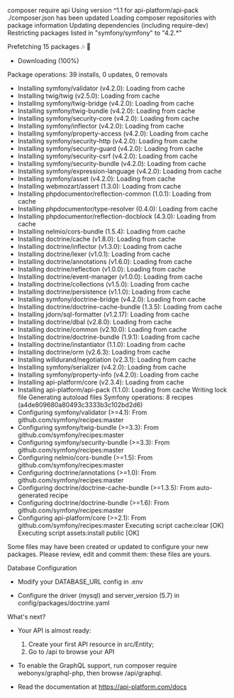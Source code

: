 composer require api
Using version ^1.1 for api-platform/api-pack
./composer.json has been updated
Loading composer repositories with package information
Updating dependencies (including require-dev)
Restricting packages listed in "symfony/symfony" to "4.2.*"

Prefetching 15 packages 🎶 💨
  - Downloading (100%)

Package operations: 39 installs, 0 updates, 0 removals
  - Installing symfony/validator (v4.2.0): Loading from cache
  - Installing twig/twig (v2.5.0): Loading from cache
  - Installing symfony/twig-bridge (v4.2.0): Loading from cache
  - Installing symfony/twig-bundle (v4.2.0): Loading from cache
  - Installing symfony/security-core (v4.2.0): Loading from cache
  - Installing symfony/inflector (v4.2.0): Loading from cache
  - Installing symfony/property-access (v4.2.0): Loading from cache
  - Installing symfony/security-http (v4.2.0): Loading from cache
  - Installing symfony/security-guard (v4.2.0): Loading from cache
  - Installing symfony/security-csrf (v4.2.0): Loading from cache
  - Installing symfony/security-bundle (v4.2.0): Loading from cache
  - Installing symfony/expression-language (v4.2.0): Loading from cache
  - Installing symfony/asset (v4.2.0): Loading from cache
  - Installing webmozart/assert (1.3.0): Loading from cache
  - Installing phpdocumentor/reflection-common (1.0.1): Loading from cache
  - Installing phpdocumentor/type-resolver (0.4.0): Loading from cache
  - Installing phpdocumentor/reflection-docblock (4.3.0): Loading from cache
  - Installing nelmio/cors-bundle (1.5.4): Loading from cache
  - Installing doctrine/cache (v1.8.0): Loading from cache
  - Installing doctrine/inflector (v1.3.0): Loading from cache
  - Installing doctrine/lexer (v1.0.1): Loading from cache
  - Installing doctrine/annotations (v1.6.0): Loading from cache
  - Installing doctrine/reflection (v1.0.0): Loading from cache
  - Installing doctrine/event-manager (v1.0.0): Loading from cache
  - Installing doctrine/collections (v1.5.0): Loading from cache
  - Installing doctrine/persistence (v1.1.0): Loading from cache
  - Installing symfony/doctrine-bridge (v4.2.0): Loading from cache
  - Installing doctrine/doctrine-cache-bundle (1.3.5): Loading from cache
  - Installing jdorn/sql-formatter (v1.2.17): Loading from cache
  - Installing doctrine/dbal (v2.8.0): Loading from cache
  - Installing doctrine/common (v2.10.0): Loading from cache
  - Installing doctrine/doctrine-bundle (1.9.1): Loading from cache
  - Installing doctrine/instantiator (1.1.0): Loading from cache
  - Installing doctrine/orm (v2.6.3): Loading from cache
  - Installing willdurand/negotiation (v2.3.1): Loading from cache
  - Installing symfony/serializer (v4.2.0): Loading from cache
  - Installing symfony/property-info (v4.2.0): Loading from cache
  - Installing api-platform/core (v2.3.4): Loading from cache
  - Installing api-platform/api-pack (1.1.0): Loading from cache
Writing lock file
Generating autoload files
Symfony operations: 8 recipes (a4de809680a80493c3333b3c102bd2d6)
  - Configuring symfony/validator (>=4.1): From github.com/symfony/recipes:master
  - Configuring symfony/twig-bundle (>=3.3): From github.com/symfony/recipes:master
  - Configuring symfony/security-bundle (>=3.3): From github.com/symfony/recipes:master
  - Configuring nelmio/cors-bundle (>=1.5): From github.com/symfony/recipes:master
  - Configuring doctrine/annotations (>=1.0): From github.com/symfony/recipes:master
  - Configuring doctrine/doctrine-cache-bundle (>=1.3.5): From auto-generated recipe
  - Configuring doctrine/doctrine-bundle (>=1.6): From github.com/symfony/recipes:master
  - Configuring api-platform/core (>=2.1): From github.com/symfony/recipes:master
Executing script cache:clear [OK]
Executing script assets:install public [OK]

Some files may have been created or updated to configure your new packages.
Please review, edit and commit them: these files are yours.

                        
 Database Configuration 
                        

  * Modify your DATABASE_URL config in .env

  * Configure the driver (mysql) and
    server_version (5.7) in config/packages/doctrine.yaml

              
 What's next? 
              

  * Your API is almost ready:
    1. Create your first API resource in src/Entity;
    2. Go to /api to browse your API

  * To enable the GraphQL support, run composer require webonyx/graphql-php,
    then browse /api/graphql.

  * Read the documentation at https://api-platform.com/docs

